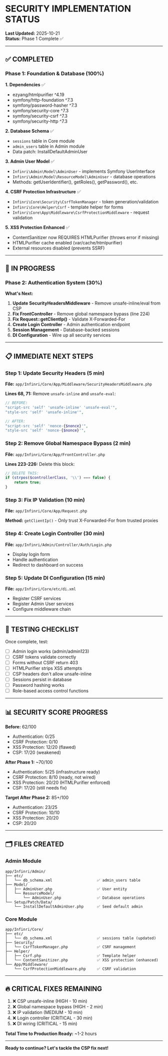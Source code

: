 # SECURITY IMPLEMENTATION STATUS

**Last Updated:** 2025-10-21  
**Status:** Phase 1 Complete ✅

---

## ✅ COMPLETED

### Phase 1: Foundation & Database (100%)

**1. Dependencies** ✅
- ezyang/htmlpurifier ^4.19
- symfony/http-foundation ^7.3
- symfony/password-hasher ^7.3
- symfony/security-core ^7.3
- symfony/security-csrf ^7.3
- symfony/security-http ^7.3

**2. Database Schema** ✅
- `sessions` table in Core module
- `admin_users` table in Admin module
- Data patch: InstallDefaultAdminUser

**3. Admin User Model** ✅
- `Infinri\Admin\Model\AdminUser` - implements Symfony UserInterface
- `Infinri\Admin\Model\ResourceModel\AdminUser` - database operations
- Methods: getUserIdentifier(), getRoles(), getPassword(), etc.

**4. CSRF Protection Infrastructure** ✅
- `Infinri\Core\Security\CsrfTokenManager` - token generation/validation
- `Infinri\Core\Helper\Csrf` - template helper for forms
- `Infinri\Core\App\Middleware\CsrfProtectionMiddleware` - request validation

**5. XSS Protection Enhanced** ✅
- ContentSanitizer now REQUIRES HTMLPurifier (throws error if missing)
- HTMLPurifier cache enabled (var/cache/htmlpurifier)
- External resources disabled (prevents SSRF)

---

## 🚧 IN PROGRESS

### Phase 2: Authentication System (30%)

**What's Next:**

1. **Update SecurityHeadersMiddleware** - Remove unsafe-inline/eval from CSP
2. **Fix FrontController** - Remove global namespace bypass (line 224)
3. **Fix Request::getClientIp()** - Validate X-Forwarded-For
4. **Create Login Controller** - Admin authentication endpoint
5. **Session Management** - Database-backed sessions
6. **DI Configuration** - Wire up all security services

---

## 📋 IMMEDIATE NEXT STEPS

### Step 1: Update Security Headers (5 min)

**File:** `app/Infinri/Core/App/Middleware/SecurityHeadersMiddleware.php`

**Lines 68, 71:** Remove `unsafe-inline` and `unsafe-eval`:

```php
// BEFORE:
"script-src 'self' 'unsafe-inline' 'unsafe-eval'",
"style-src 'self' 'unsafe-inline'",

// AFTER:
"script-src 'self' 'nonce-{$nonce}'",
"style-src 'self' 'nonce-{$nonce}'",
```

### Step 2: Remove Global Namespace Bypass (2 min)

**File:** `app/Infinri/Core/App/FrontController.php`

**Lines 223-226:** Delete this block:

```php
// DELETE THIS:
if (strpos($controllerClass, '\\') === false) {
    return true;
}
```

### Step 3: Fix IP Validation (10 min)

**File:** `app/Infinri/Core/App/Request.php`

**Method:** `getClientIp()` - Only trust X-Forwarded-For from trusted proxies

### Step 4: Create Login Controller (30 min)

**File:** `app/Infinri/Admin/Controller/Auth/Login.php`

- Display login form
- Handle authentication
- Redirect to dashboard on success

### Step 5: Update DI Configuration (15 min)

**File:** `app/Infinri/Core/etc/di.xml`

- Register CSRF services
- Register Admin User services  
- Configure middleware chain

---

## 🎯 TESTING CHECKLIST

Once complete, test:

- [ ] Admin login works (admin/admin123)
- [ ] CSRF tokens validate correctly
- [ ] Forms without CSRF return 403
- [ ] HTMLPurifier strips XSS attempts
- [ ] CSP headers don't allow unsafe-inline
- [ ] Sessions persist in database
- [ ] Password hashing works
- [ ] Role-based access control functions

---

## 📊 SECURITY SCORE PROGRESS

**Before:** 62/100
- Authentication: 0/25
- CSRF Protection: 0/10
- XSS Protection: 12/20 (flawed)
- CSP: 17/20 (weakened)

**After Phase 1:** ~70/100
- Authentication: 5/25 (infrastructure ready)
- CSRF Protection: 8/10 (ready, not wired)
- XSS Protection: 20/20 (HTMLPurifier enforced)
- CSP: 17/20 (still needs fix)

**Target After Phase 2:** 85+/100
- Authentication: 23/25
- CSRF Protection: 10/10
- XSS Protection: 20/20
- CSP: 20/20

---

## 🗂️ FILES CREATED

### Admin Module
```
app/Infinri/Admin/
├── etc/
│   └── db_schema.xml                    ✅ admin_users table
├── Model/
│   ├── AdminUser.php                    ✅ User entity
│   └── ResourceModel/
│       └── AdminUser.php                ✅ Database operations
└── Setup/Patch/Data/
    └── InstallDefaultAdminUser.php      ✅ Seed default admin
```

### Core Module
```
app/Infinri/Core/
├── etc/
│   └── db_schema.xml                    ✅ sessions table (updated)
├── Security/
│   └── CsrfTokenManager.php             ✅ CSRF management
├── Helper/
│   ├── Csrf.php                         ✅ Template helper
│   └── ContentSanitizer.php             ✅ XSS protection (enhanced)
└── App/Middleware/
    └── CsrfProtectionMiddleware.php     ✅ CSRF validation
```

---

## 🔥 CRITICAL FIXES REMAINING

1. ❌ CSP unsafe-inline (HIGH - 10 min)
2. ❌ Global namespace bypass (HIGH - 2 min)
3. ❌ IP validation (MEDIUM - 10 min)
4. ❌ Login controller (CRITICAL - 30 min)
5. ❌ DI wiring (CRITICAL - 15 min)

**Total Time to Production Ready:** ~1-2 hours

---

**Ready to continue? Let's tackle the CSP fix next!**

